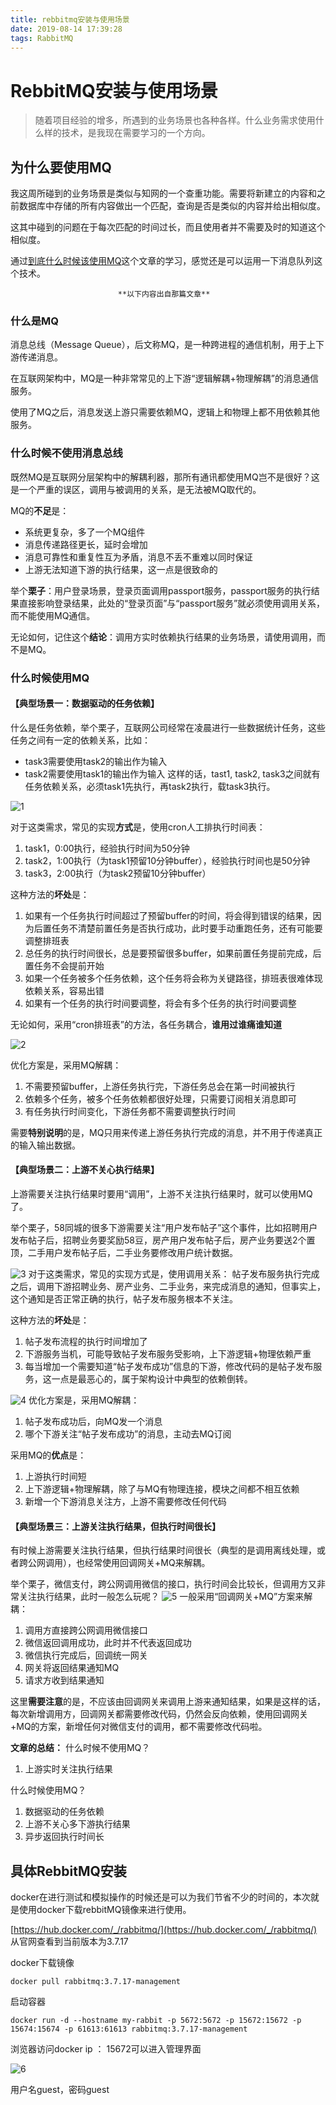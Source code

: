 ```yaml
---
title: rebbitmq安装与使用场景
date: 2019-08-14 17:39:28
tags: RabbitMQ
---
```


# RebbitMQ安装与使用场景
> 随着项目经验的增多，所遇到的业务场景也各种各样。什么业务需求使用什么样的技术，是我现在需要学习的一个方向。

<!--more-->

## 为什么要使用MQ
我这周所碰到的业务场景是类似与知网的一个查重功能。需要将新建立的内容和之前数据库中存储的所有内容做出一个匹配，查询是否是类似的内容并给出相似度。

这其中碰到的问题在于每次匹配的时间过长，而且使用者并不需要及时的知道这个相似度。

通过[到底什么时候该使用MQ](https://mp.weixin.qq.com/s?__biz=MjM5ODYxMDA5OQ==&mid=2651960012&idx=1&sn=c6af5c79ecead98daa4d742e5ad20ce5&chksm=bd2d07108a5a8e0624ae6ad95001c4efe09d7ba695f2ddb672064805d771f3f84bee8123b8a6&mpshare=1&scene=1&srcid=04054h4e90lz5Qc2YKnLNuvY)这个文章的学习，感觉还是可以运用一下消息队列这个技术。

                            **以下内容出自那篇文章**
### 什么是MQ
消息总线（Message Queue），后文称MQ，是一种跨进程的通信机制，用于上下游传递消息。

在互联网架构中，MQ是一种非常常见的上下游“逻辑解耦+物理解耦”的消息通信服务。

使用了MQ之后，消息发送上游只需要依赖MQ，逻辑上和物理上都不用依赖其他服务。
### 什么时候不使用消息总线
既然MQ是互联网分层架构中的解耦利器，那所有通讯都使用MQ岂不是很好？这是一个严重的误区，调用与被调用的关系，是无法被MQ取代的。

MQ的**不足**是：
- 系统更复杂，多了一个MQ组件
- 消息传递路径更长，延时会增加
- 消息可靠性和重复性互为矛盾，消息不丢不重难以同时保证
- 上游无法知道下游的执行结果，这一点是很致命的

举个**栗子**：用户登录场景，登录页面调用passport服务，passport服务的执行结果直接影响登录结果，此处的“登录页面”与“passport服务”就必须使用调用关系，而不能使用MQ通信。

无论如何，记住这个**结论**：调用方实时依赖执行结果的业务场景，请使用调用，而不是MQ。

### 什么时候使用MQ
#### 【典型场景一：数据驱动的任务依赖】
什么是任务依赖，举个栗子，互联网公司经常在凌晨进行一些数据统计任务，这些任务之间有一定的依赖关系，比如：
- task3需要使用task2的输出作为输入
- task2需要使用task1的输出作为输入
这样的话，tast1, task2, task3之间就有任务依赖关系，必须task1先执行，再task2执行，载task3执行。

![1](b1.png)

对于这类需求，常见的实现**方式**是，使用cron人工排执行时间表：
1. task1，0:00执行，经验执行时间为50分钟
2. task2，1:00执行（为task1预留10分钟buffer），经验执行时间也是50分钟
3. task3，2:00执行（为task2预留10分钟buffer）

这种方法的**坏处**是：
1. 如果有一个任务执行时间超过了预留buffer的时间，将会得到错误的结果，因为后置任务不清楚前置任务是否执行成功，此时要手动重跑任务，还有可能要调整排班表
2. 总任务的执行时间很长，总是要预留很多buffer，如果前置任务提前完成，后置任务不会提前开始
3. 如果一个任务被多个任务依赖，这个任务将会称为关键路径，排班表很难体现依赖关系，容易出错
4. 如果有一个任务的执行时间要调整，将会有多个任务的执行时间要调整

无论如何，采用“cron排班表”的方法，各任务耦合，**谁用过谁痛谁知道**

![2](b2.png)

优化方案是，采用MQ解耦：
1. 不需要预留buffer，上游任务执行完，下游任务总会在第一时间被执行
2. 依赖多个任务，被多个任务依赖都很好处理，只需要订阅相关消息即可
3. 有任务执行时间变化，下游任务都不需要调整执行时间

需要**特别说明**的是，MQ只用来传递上游任务执行完成的消息，并不用于传递真正的输入输出数据。

#### 【典型场景二：上游不关心执行结果】
上游需要关注执行结果时要用“调用”，上游不关注执行结果时，就可以使用MQ了。

举个栗子，58同城的很多下游需要关注“用户发布帖子”这个事件，比如招聘用户发布帖子后，招聘业务要奖励58豆，房产用户发布帖子后，房产业务要送2个置顶，二手用户发布帖子后，二手业务要修改用户统计数据。

![3](b3.png)
对于这类需求，常见的实现方式是，使用调用关系：
帖子发布服务执行完成之后，调用下游招聘业务、房产业务、二手业务，来完成消息的通知，但事实上，这个通知是否正常正确的执行，帖子发布服务根本不关注。

这种方法的**坏处**是：
1. 帖子发布流程的执行时间增加了
2. 下游服务当机，可能导致帖子发布服务受影响，上下游逻辑+物理依赖严重
3. 每当增加一个需要知道“帖子发布成功”信息的下游，修改代码的是帖子发布服务，这一点是最恶心的，属于架构设计中典型的依赖倒转。

![4](b4.png)
优化方案是，采用MQ解耦：
1. 帖子发布成功后，向MQ发一个消息
2. 哪个下游关注“帖子发布成功”的消息，主动去MQ订阅

采用MQ的**优点**是：
1. 上游执行时间短
2. 上下游逻辑+物理解耦，除了与MQ有物理连接，模块之间都不相互依赖
3. 新增一个下游消息关注方，上游不需要修改任何代码

#### 【典型场景三：上游关注执行结果，但执行时间很长】
有时候上游需要关注执行结果，但执行结果时间很长（典型的是调用离线处理，或者跨公网调用），也经常使用回调网关+MQ来解耦。

举个栗子，微信支付，跨公网调用微信的接口，执行时间会比较长，但调用方又非常关注执行结果，此时一般怎么玩呢？
![5](b5.png)
一般采用“回调网关+MQ”方案来解耦：
1. 调用方直接跨公网调用微信接口
2. 微信返回调用成功，此时并不代表返回成功
3. 微信执行完成后，回调统一网关
4. 网关将返回结果通知MQ
5. 请求方收到结果通知

这里**需要注意**的是，不应该由回调网关来调用上游来通知结果，如果是这样的话，每次新增调用方，回调网关都需要修改代码，仍然会反向依赖，使用回调网关+MQ的方案，新增任何对微信支付的调用，都不需要修改代码啦。

**文章的总结：**
什么时候不使用MQ？
1. 上游实时关注执行结果

什么时候使用MQ？
1. 数据驱动的任务依赖
2. 上游不关心多下游执行结果
3. 异步返回执行时间长


## 具体RebbitMQ安装
docker在进行测试和模拟操作的时候还是可以为我们节省不少的时间的，本次就是使用docker下载rebbitMQ镜像来进行使用。

[https://hub.docker.com/_/rabbitmq/](https://hub.docker.com/_/rabbitmq/)  从官网查看到当前版本为3.7.17

docker下载镜像
```
docker pull rabbitmq:3.7.17-management
```
启动容器
```
docker run -d --hostname my-rabbit -p 5672:5672 -p 15672:15672 -p 15674:15674 -p 61613:61613 rabbitmq:3.7.17-management
```
浏览器访问docker ip ： 15672可以进入管理界面

![6](b6.png)

用户名guest，密码guest
